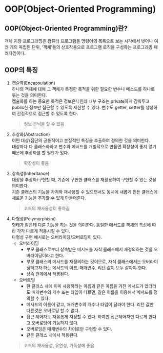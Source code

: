 OOP(Object-Oriented Programming)
===============

## OOP(Object-Oriented Programming)란?
객체 지향 프로그래밍은 컴퓨터 프로그램을 명령어의 목록으로 보는 시각에서 벗어나 여러 개의 독립된 단위, ‘객체’들의 상호작용으로 프로그램 로직을 구성하는 프로그래밍 패러다임이다.

## OOP의 특징
1. 캡슐화(Encapsulation)   
하나의 객체에 대해 그 객체가 특정한 목적을 위한 필요한 변수나 메소드를 하나로 묶는 것을 의미한다.   
캡슐화를 하는 중요한 목적은 정보은닉인데 내부 구조는 private하게 감춰두고 public한 정보만 접근할 수 있도록 제한할 수 있다. 변수도 getter, setter를 생성하여 간접적으로 접근할 수 있도록 한다.
    > 정보 은닉을 할 수 있음
2. 추상화(Abstraction)   
   어떤 대상/집단의 공통적이고 본질적인 특징을 추출하여 정의한 것을 의미한다.   
대상마다 다 클래스화하고 변수와 메서드를 개별적으로 만들면 확장성이 좋지 않기 때문에 추상화를 할 필요가 있다.
    > 확장성이 좋음
3. 상속성(Inheritance)   
   대상을 추상화/구현할 때, 기존에 구현한 클래스를 재활용하여 구현할 수 있는 것을 의미한다.   
   기존 클래스의 기능을 가져와 재사용할 수 있으면서도 동시에 새롭게 만든 클래스에 새로운 기능을 추가할 수 있게 만들어준다.
   > 코드의 재사용성이 좋아짐
4. 다형성(Polymorphism)   
   형태가 같은데 다른 기능을 하는 것을 의미한다. 동일한 메서드를 객체의 특성에 따라 각각 다르게 적용시킬 수 있다.   
   다형성 구현 예시로는 오버라이딩/오버로딩이 있다.
   * 오버라이딩
     * 부모 클래스로부터 상속받은 메서드를 자식 클래스에서 재정의하는 것을 오버라이딩이라고 한다.
     * 부모 클래스의 메서드를 재정의하는 것이므로, 자식 클래스에서는 오버라이딩하고자 하는 메서드의 이름, 매개변수, 리턴 값이 모두 같아야 한다.
     * 상속 관계에서 적용된다.
   * 오버로딩
     * 한 클래스 내에 이미 사용하려는 이름과 같은 이름을 가진 메서드가 있더라도 매개변수의 개수 또는 타입이 다르면, 같은 이름을 이용해서 메서드를 정의할 수 있다.
     * 메서드의 이름이 같고, 매개변수의 개수나 타입이 달라야 한다. 리턴 값만 다른것은 오버로딩 할 수 없다.
     * 접근 제어자도 자유롭게 지정할 수 있다. 하지만 접근제어자만 다르게 한다고 오버로딩이 가능하지 않다.
     * 오버로딩은 매개변수의 차이로만 구현할 수 있다.
     * 같은 클래스 내에서 적용된다.
   > 코드의 재사용성, 유연성, 가독성에 좋음